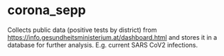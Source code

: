 # corona_sepp
Collects public data (positive tests by district) from https://info.gesundheitsministerium.at/dashboard.html and stores it in a database for further analysis. E.g. current SARS CoV2 infections.
